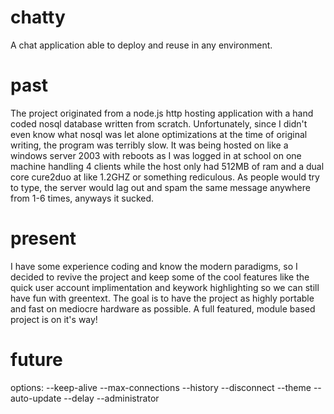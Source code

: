 # chatty
A chat application able to deploy and reuse in any environment. 

# past
The project originated from a node.js http hosting application with a hand coded nosql database written from scratch.
Unfortunately, since I didn't even know what nosql was let alone optimizations at the time of original writing, the program was terribly slow.
It was being hosted on like a windows server 2003 with reboots as I was logged in at school on one machine handling 4 clients while the host only had 512MB of ram and a dual core cure2duo at like 1.2GHZ or something rediculous.
As people would try to type, the server would lag out and spam the same message anywhere from 1-6 times, anyways it sucked.

# present
I have some experience coding and know the modern paradigms, so I decided to revive the project and keep some of the cool features like the quick user account implimentation and keywork highlighting so we can still have fun with greentext.
The goal is to have the project as highly portable and fast on mediocre hardware as possible. 
A full featured, module based project is on it's way!

# future
options: --keep-alive --max-connections --history --disconnect --theme --auto-update --delay --administrator
